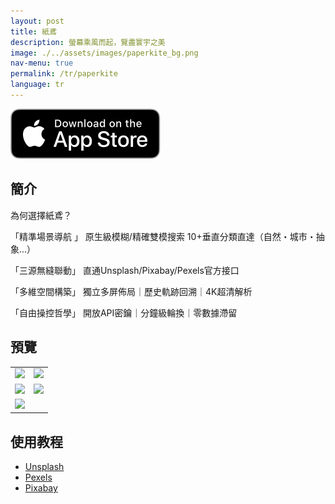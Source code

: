 ```yaml
---
layout: post
title: 紙鳶
description: 螢幕乘風而起，覽盡寰宇之美
image: ./../assets/images/paperkite_bg.png
nav-menu: true
permalink: /tr/paperkite
language: tr
---
```


[![AppStrore](./../assets/images/appstore_black.svg)](https://apps.apple.com/app/id6478072747)

## 簡介
為何選擇紙鳶？

「精準場景導航 」
原生級模糊/精確雙模搜索
10+垂直分類直達（自然・城市・抽象...） 

「三源無縫聯動」
直通Unsplash/Pixabay/Pexels官方接口   

「多維空間構築」
獨立多屏佈局｜歷史軌跡回溯｜4K超清解析 

「自由操控哲學」
開放API密鑰｜分鐘級輪換｜零數據滯留

## 預覽

|       |  |
| ----------- | ----------- |
| ![](./../assets/images/paperkite_1.png) | ![](./../assets/images/paperkite_2.png) |
| ![](./../assets/images/paperkite_3.png) | ![](./../assets/images/paperkite_4.png) |
| ![](./../assets/images/paperkite_5.png) |  |

## 使用教程
- [Unsplash](./guides/unsplash.html)
- [Pexels](./guides/pexels.html)
- [Pixabay](./guides/pixabay.html)
